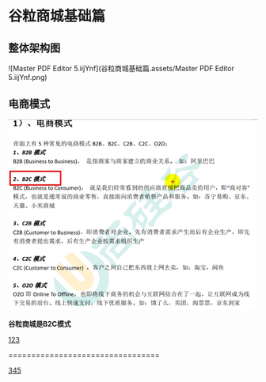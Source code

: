 # 谷粒商城基础篇

## 整体架构图

![Master PDF Editor 5.iijYnf](谷粒商城基础篇.assets/Master PDF Editor 5.iijYnf.png)

## 电商模式

![image-20210313154923035](谷粒商城基础篇.assets/image-20210313154923035.png)

**谷粒商城是B2C模式**

<a name="123" href="#345">123</a>









=================================










<a name="345" href="#123">345</a>
